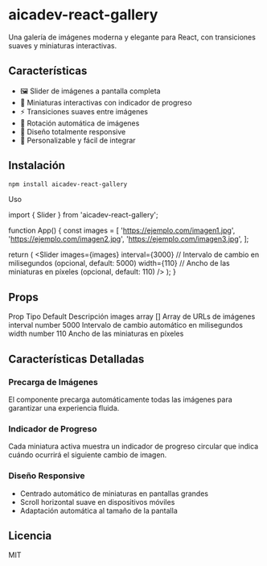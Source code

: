 # aicadev-react-gallery

Una galería de imágenes moderna y elegante para React, con transiciones suaves y miniaturas interactivas.

## Características

- 🖼️ Slider de imágenes a pantalla completa
- 🎯 Miniaturas interactivas con indicador de progreso
- ⚡ Transiciones suaves entre imágenes
- 🔄 Rotación automática de imágenes
- 📱 Diseño totalmente responsive
- 🎨 Personalizable y fácil de integrar

## Instalación

```bash
npm install aicadev-react-gallery
```

Uso

import { Slider } from 'aicadev-react-gallery';

function App() {
  const images = [
    'https://ejemplo.com/imagen1.jpg',
    'https://ejemplo.com/imagen2.jpg',
    'https://ejemplo.com/imagen3.jpg',
  ];

  return (
    <Slider 
      images={images} 
      interval={3000} // Intervalo de cambio en milisegundos (opcional, default: 5000)
      width={110} // Ancho de las miniaturas en píxeles (opcional, default: 110)
    />
  );
}

## Props
Prop Tipo Default Descripción images array [] Array de URLs de imágenes interval number 5000 Intervalo de cambio automático en milisegundos width number 110 Ancho de las miniaturas en píxeles

## Características Detalladas
### Precarga de Imágenes
El componente precarga automáticamente todas las imágenes para garantizar una experiencia fluida.

### Indicador de Progreso
Cada miniatura activa muestra un indicador de progreso circular que indica cuándo ocurrirá el siguiente cambio de imagen.

### Diseño Responsive
- Centrado automático de miniaturas en pantallas grandes
- Scroll horizontal suave en dispositivos móviles
- Adaptación automática al tamaño de la pantalla
## Licencia
MIT